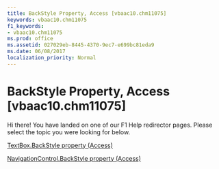 ```yaml
---
title: BackStyle Property, Access [vbaac10.chm11075]
keywords: vbaac10.chm11075
f1_keywords:
- vbaac10.chm11075
ms.prod: office
ms.assetid: 027029eb-8445-4370-9ec7-e699bc81eda9
ms.date: 06/08/2017
localization_priority: Normal
---
```



# BackStyle Property, Access [vbaac10.chm11075]

Hi there! You have landed on one of our F1 Help redirector pages. Please select the topic you were looking for below.

[TextBox.BackStyle property (Access)](http://msdn.microsoft.com/library/95a277c8-df48-79a5-c232-2cfe32eae8f2%28Office.15%29.aspx)

[NavigationControl.BackStyle property (Access)](http://msdn.microsoft.com/library/1f46ccfd-78cc-0eae-3485-b91306dc6bde%28Office.15%29.aspx)


